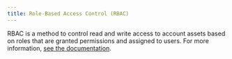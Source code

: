 ```yaml
---
title: Role-Based Access Control (RBAC)
---
```

RBAC is a method to control read and write access to account assets based on roles that are granted permissions and assigned to users. 
For more information, <a href="https://docs.datadoghq.com/account_management/rbac/?tab=datadogapplication">see the documentation</a>.